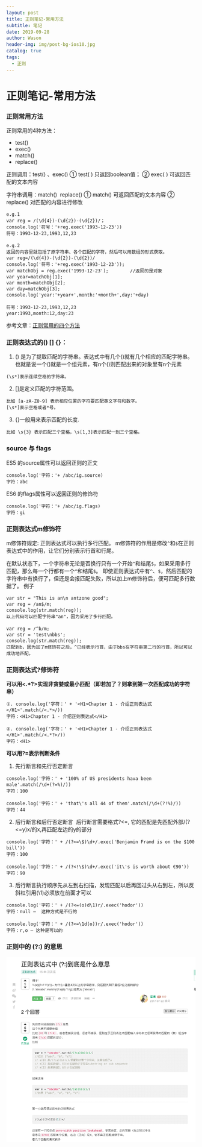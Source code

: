 ```yaml
---
layout: post
title: 正则笔记-常用方法
subtitle: 笔记
date: 2019-09-28
author: Wason
header-img: img/post-bg-ios10.jpg
catalog: true
tags:
  - 正则
---
```


# 正则笔记-常用方法 #
### 正则常用方法

正则常用的4种方法：
- test() 
- exec() 
- match()  
- replace()

正则调用：test() 、exec() 
① test( )   只返回boolean值；
② exec( ) 可返回匹配的文本内容

字符串调用：match()  replace()
① match()    可返回匹配的文本内容
② replace()  对匹配的内容进行修改
```
e.g.1
var reg = /(\d{4})-(\d{2})-(\d{2})/；
console.log('符号：'+reg.exec('1993-12-23'))
符号：1993-12-23,1993,12,23

e.g.2
返回的内容里就包括了原字符串、各个匹配的字符，然后可以用数组的形式获取。
var reg=/(\d{4})-(\d{2})-(\d{2})/
console.log('符号：'+reg.exec('1993-12-23'));
var matchObj = reg.exec('1993-12-23');        //返回的是对象
var year=matchObj[1];
var month=matchObj[2];
var day=matchObj[3];
console.log('year:'+year+',month:'+month+',day:'+day)

符号：1993-12-23,1993,12,23
year:1993,month:12,day:23
```
参考文章：[正则常用的四个方法][1]

### 正则表达式的() [] {}：

1. () 是为了提取匹配的字符串。表达式中有几个()就有几个相应的匹配字符串。也就是说一个()就是一个组元素，有n个()则匹配出来的对象里有n个元素
```
(\s*)表示连续空格的字符串。
```
2. []是定义匹配的字符范围。
```
比如 [a-zA-Z0-9] 表示相应位置的字符要匹配英文字符和数字。
[\s*]表示空格或者*号。
```
3. {}一般用来表示匹配的长度.
```
比如 \s{3} 表示匹配三个空格，\s[1,3]表示匹配一到三个空格。
```
### source 与 flags
ES5 的source属性可以返回正则的正文
```
console.log('字符：'+ /abc/ig.source)
字符：abc
```
ES6 的flags属性可以返回正则的修饰符
```
console.log('字符：'+ /abc/ig.flags)
字符：gi
```
### 正则表达式m修饰符
m修饰符规定: 正则表达式可以执行多行匹配。
m修饰符的作用是修改`^`和`$`在正则表达式中的作用，让它们分别表示行首和行尾。

在默认状态下，一个字符串无论是否换行只有一个开始`^`和结尾`$`，如果采用多行匹配，那么每一个行都有一个`^`和结尾`$`。
即使正则表达式中有`^`、`$`，然后匹配的字符串中有换行了，但还是会报匹配失败，所以加上m修饰符后，便可匹配多行数据了。
例子
```
var str = "This is an\n antzone good";
var reg = /an$/m;
console.log(str.match(reg));
以上代码可以匹配字符串"an"，因为采用了多行匹配。

var reg = /^b/m;
var str = 'test\nbbs';
console.log(str.match(reg));
匹配到b，因为加了m修饰符之后，^已经表示行首，由于bbs在字符串第二行的行首，所以可以成功地匹配。
```
### 正则表达式?修饰符

**可以用<.\*?>实现非贪婪或最小匹配（即若加了？则拿到第一次匹配成功的字符串）**
```
①. console.log('字符：' + '<H1>Chapter 1 - 介绍正则表达式</H1>'.match(/<.*>/))
字符：<H1>Chapter 1 - 介绍正则表达式</H1>

②. console.log('字符：' + '<H1>Chapter 1 - 介绍正则表达式</H1>'.match(/<.*?>/))
字符：<H1>
```
**可以用?=表示判断条件**

1. 先行断言和先行否定断言
```
console.log('字符：' + '100% of US presidents hava been male'.match(/\d+(?=%)/))
字符：100

console.log('字符：' + 'that\'s all 44 of them'.match(/\d+(?!%)/))
字符：44
```
2. 后行断言和后行否定断言  后行断言需要格式?<=, 它的匹配是先匹配外部/(?<=y)x/的x,再匹配左边的y的部分
```
console.log('字符：' + /(?<=\$)\d+/.exec('Benjamin Framd is on the $100 bill'))
字符：100

console.log('字符：' + /(?<!\$)\d+/.exec('it\'s is worth about €90'))
字符：90
```
3. 后行断言执行顺序先从左到右扫描，发现匹配以后再回过头从右到左，所以反斜杠引用(\1)必须放在前面才可以
```
console.log('字符：' + /(?<=(o)d\1)r/.exec('hodor'))
字符：null —  这种方式是不行的

console.log('字符：' + /(?<=\1d(o))r/.exec('hodor'))
字符：r,o — 这种是可以的
```

### 正则中的 (?:) 的意思
![正则中的 (?:) 标示的含义](../img/20190928/2019092801.png)


[1]: https://blog.csdn.net/mengxiaohuan314/article/details/79809047
